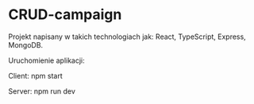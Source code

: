 # CRUD-campaign


Projekt napisany w takich technologiach jak: React, TypeScript, Express, MongoDB.

Uruchomienie aplikacji:

Client: npm start

Server: npm run dev
